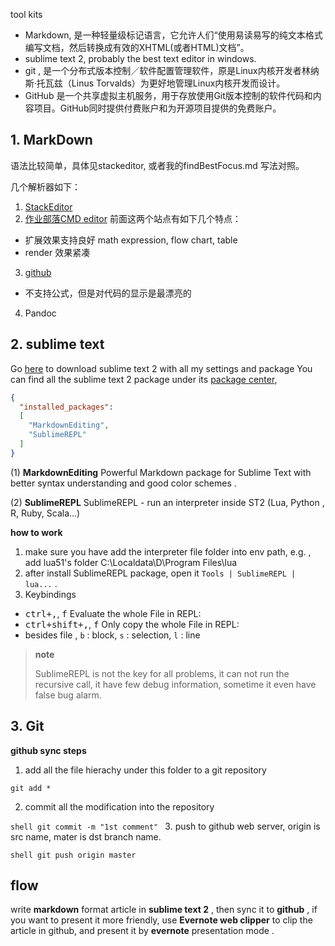 tool kits

- Markdown, 是一种轻量级标记语言，它允许人们“使用易读易写的纯文本格式编写文档，然后转换成有效的XHTML(或者HTML)文档”。
- sublime text 2, probably the best text editor in windows.
- git , 是一个分布式版本控制／软件配置管理软件，原是Linux内核开发者林纳斯·托瓦兹（Linus Torvalds）为更好地管理Linux内核开发而设计。
- GitHub 是一个共享虚拟主机服务，用于存放使用Git版本控制的软件代码和内容项目。GitHub同时提供付费账户和为开源项目提供的免费账户。


## 1. MarkDown

语法比较简单，具体见stackeditor, 或者我的findBestFocus.md 写法对照。

几个解析器如下：

1. [StackEditor](https://stackedit.io/editor)
2. [作业部落CMD editor](https://www.zybuluo.com/mdeditor)
前面这两个站点有如下几个特点：
  - 扩展效果支持良好 math expression, flow chart, table
  - render 效果紧凑
3. [github](https://www.zybuluo.com/mdeditor)
  - 不支持公式，但是对代码的显示是最漂亮的
4. Pandoc


## 2. sublime text

Go [here](https://github.com/ouxiaogu/tool_st2.git) to download sublime text 2 with all my settings and package 
You can find all the sublime text 2 package under its [package center](https://sublime.wbond.net),

```json
{
  "installed_packages":
  [
    "MarkdownEditing",
    "SublimeREPL"
  ]
}
```

(1) **MarkdownEditing**
Powerful Markdown package for Sublime Text with better syntax understanding and good color schemes .

(2) **SublimeREPL**
SublimeREPL - run an interpreter inside ST2 (Lua, Python , R, Ruby, Scala...)

**how to work**

1. make sure you have add the interpreter file folder into env path, e.g. , add lua51's folder C:\Localdata\D\Program Files\lua
2. after install SublimeREPL package, open it `Tools | SublimeREPL | lua...` .
3. Keybindings
  - <kbd>ctrl+,</kbd>, <kbd>f</kbd> Evaluate the whole File in REPL: 
  - <kbd>ctrl+shift+,</kbd>, <kbd>f</kbd> Only copy the whole File in REPL: 
  - besides file , `b` : block, `s` : selection, `l` : line

> **note**
> 
> SublimeREPL is not the key for all problems, it can not run the recursive call, it have few debug information, sometime it even have false bug alarm.

## 3. Git  

**github sync steps** 

1. add all the file hierachy  under this folder to a git repository 

```shell
git add *
```
2. commit all the modification into the repository

```shell git commit -m "1st comment" ```
3. push to github web server, origin is src name, mater is dst branch name.

```shell git push origin master  ```


## flow

write **markdown** format article in **sublime text 2** , then sync it to **github** , if you want to present it more friendly, use **Evernote web clipper** to clip the article in github, and present it by **evernote** presentation mode .